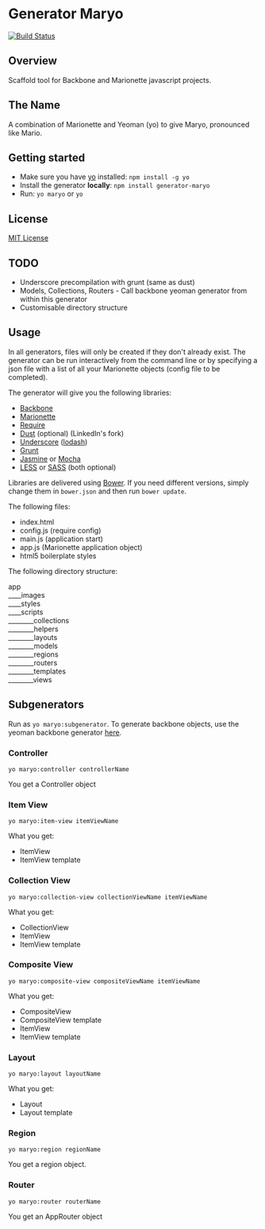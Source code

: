 # Generator Maryo
[![Build Status](https://secure.travis-ci.org/simonblee/generator-marionette.png?branch=master)](https://travis-ci.org/simonblee/generator-marionette)

## Overview
Scaffold tool for Backbone and Marionette javascript projects. 

## The Name
A combination of Marionette and Yeoman (yo) to give Maryo, pronounced like Mario.

## Getting started
- Make sure you have [yo](https://github.com/yeoman/yo) installed:
    `npm install -g yo`
- Install the generator **locally**: `npm install generator-maryo`
- Run: `yo maryo` or `yo`

## License
[MIT License](http://en.wikipedia.org/wiki/MIT_License)

## TODO
* Underscore precompilation with grunt (same as dust)
* Models, Collections, Routers - Call backbone yeoman generator from within this generator
* Customisable directory structure

## Usage
In all generators, files will only be created if they don't already exist. The generator can be run
interactively from the command line or by specifying a json file with a list of all your Marionette
objects (config file to be completed).

The generator will give you the following libraries:

* [Backbone](http://backbonejs.org/)
* [Marionette](http://marionettejs.com/)
* [Require](http://requirejs.org/)
* [Dust](http://linkedin.github.io/dustjs/) (optional) (LinkedIn's fork)
* [Underscore](http://underscorejs.org/) ([lodash](http://lodash.com/))
* [Grunt](http://gruntjs.com/)
* [Jasmine](https://jasmine.github.io/) or [Mocha](http://mochajs.org/)
* [LESS](http://www.lesscss.org/) or [SASS](http://sass-lang.com/) (both optional)

Libraries are delivered using [Bower](http://bower.io/). If you need different versions, simply change
them in `bower.json` and then run `bower update`.

The following files:

* index.html
* config.js (require config)
* main.js (application start)
* app.js (Marionette application object)
* html5 boilerplate styles

The following directory structure:

app  
____images  
____styles  
____scripts  
________collections  
________helpers  
________layouts  
________models  
________regions  
________routers  
________templates  
________views  

## Subgenerators
Run as `yo maryo:subgenerator`. To generate backbone objects, use the yeoman backbone generator
[here](https://github.com/yeoman/generator-backbone).

### Controller
`yo maryo:controller controllerName`

You get a Controller object

### Item View
`yo maryo:item-view itemViewName`

What you get:
* ItemView
* ItemView template

### Collection View
`yo maryo:collection-view collectionViewName itemViewName`

What you get:
* CollectionView
* ItemView
* ItemView template

### Composite View
`yo maryo:composite-view compositeViewName itemViewName`

What you get:
* CompositeView
* CompositeView template
* ItemView
* ItemView template

### Layout
`yo maryo:layout layoutName`

What you get:
* Layout
* Layout template

### Region
`yo maryo:region regionName`

You get a region object.

### Router
`yo maryo:router routerName`

You get an AppRouter object
